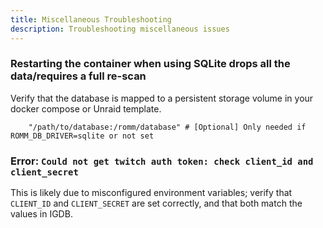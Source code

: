 ```yaml
---
title: Miscellaneous Troubleshooting
description: Troubleshooting miscellaneous issues
---
```

### Restarting the container when using SQLite drops all the data/requires a full re-scan

Verify that the database is mapped to a persistent storage volume in your docker compose or Unraid template.

```
    "/path/to/database:/romm/database" # [Optional] Only needed if ROMM_DB_DRIVER=sqlite or not set
```

### Error: `Could not get twitch auth token: check client_id and client_secret`

This is likely due to misconfigured environment variables; verify that `CLIENT_ID` and `CLIENT_SECRET` are set correctly, and that both match the values in IGDB.

